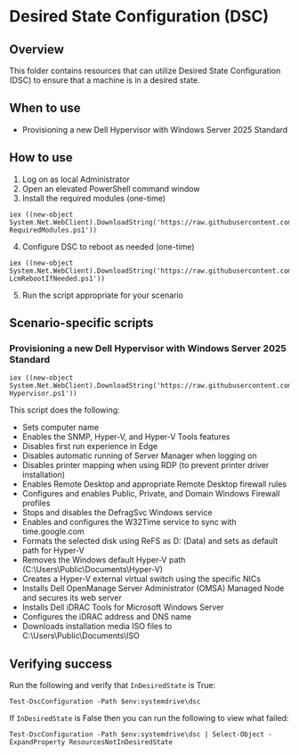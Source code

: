 # Desired State Configuration (DSC)

## Overview

This folder contains resources that can utilize Desired State Configuration (DSC)
to ensure that a machine is in a desired state.

## When to use

- Provisioning a new Dell Hypervisor with Windows Server 2025 Standard

## How to use

1. Log on as local Administrator
2. Open an elevated PowerShell command window
3. Install the required modules (one-time)

```
iex ((new-object System.Net.WebClient).DownloadString('https://raw.githubusercontent.com/exceedio/powershell/master/dsc/Install-RequiredModules.ps1'))
```

4. Configure DSC to reboot as needed (one-time)

```
iex ((new-object System.Net.WebClient).DownloadString('https://raw.githubusercontent.com/exceedio/powershell/master/dsc/Set-LcmRebootIfNeeded.ps1'))
```

5. Run the script appropriate for your scenario

## Scenario-specific scripts

### Provisioning a new Dell Hypervisor with Windows Server 2025 Standard

```
iex ((new-object System.Net.WebClient).DownloadString('https://raw.githubusercontent.com/exceedio/powershell/master/dsc/Deploy-Hypervisor.ps1'))
```

This script does the following:

- Sets computer name
- Enables the SNMP, Hyper-V, and Hyper-V Tools features
- Disables first run experience in Edge
- Disables automatic running of Server Manager when logging on
- Disables printer mapping when using RDP (to prevent printer driver installation)
- Enables Remote Desktop and appropriate Remote Desktop firewall rules
- Configures and enables Public, Private, and Domain Windows Firewall profiles
- Stops and disables the DefragSvc Windows service
- Enables and configures the W32Time service to sync with time.google.com
- Formats the selected disk using ReFS as D: (Data) and sets as default path for Hyper-V
- Removes the Windows default Hyper-V path (C:\Users\Public\Documents\Hyper-V)
- Creates a Hyper-V external virtual switch using the specific NICs
- Installs Dell OpenManage Server Administrator (OMSA) Managed Node and secures its web server
- Installs Dell iDRAC Tools for Microsoft Windows Server
- Configures the iDRAC address and DNS name
- Downloads installation media ISO files to C:\Users\Public\Documents\ISO

## Verifying success

Run the following and verify that `InDesiredState` is True:

```
Test-DscConfiguration -Path $env:systemdrive\dsc
```

If `InDesiredState` is False then you can run the following to view what failed:

```
Test-DscConfiguration -Path $env:systemdrive\dsc | Select-Object -ExpandProperty ResourcesNotInDesiredState
```